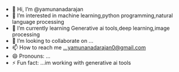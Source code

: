 - 👋 Hi, I’m @yamunanadarajan
- 👀 I’m interested in machine learning,python programming,natural language processing
- 🌱 I’m currently learning Generative ai tools,deep learning,image processing
- 💞️ I’m looking to collaborate on ...
- 📫 How to reach me ...yamunanadarajan0@gmail.com
- 😄 Pronouns: ...
- ⚡ Fun fact: ...im working with generative ai tools

<!---
yamunanadarajan/yamunanadarajan is a ✨ special ✨ repository because its `README.md` (this file) appears on your GitHub profile.
You can click the Preview link to take a look at your changes.
--->

